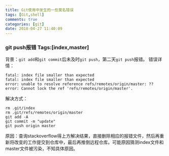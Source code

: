 ```yaml
---
title: Git使用中发生的一些莫名错误
tags: [Git,shell]
comments: true
categories: [git]
date: 2018-04-27 11:40:09
---
```

### git push报错 Tags:[index,master]
背景：`git add`和`git commit`后未及时`git push`，第二天`git push`报错。
错误详情：
```code
fatal: index file smaller than expected
fatal: index file smaller than expected
error: unable to resolve reference refs/remotes/origin/master: ??
error: Cannot lock the ref 'refs/remotes/origin/master'.
```
解决方式：
```code
rm .git/index
rm .git/refs/remotes/origin/master
git add -A
git commit -m "update"
git push origin master
```
原因：查询stackoverflow得上方解决结果，直接删除相应的报错文件，然后再重新将改变的工作提交到仓库中，最后再推倒远程仓库。可能原因猜测index文件和master文件被污染，不知具体原因。